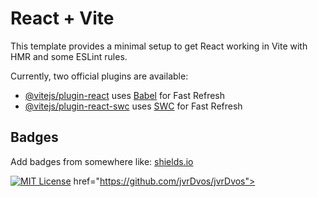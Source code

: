 # React + Vite

This template provides a minimal setup to get React working in Vite with HMR and some ESLint rules.

Currently, two official plugins are available:

- [@vitejs/plugin-react](https://github.com/vitejs/vite-plugin-react/blob/main/packages/plugin-react/README.md) uses [Babel](https://babeljs.io/) for Fast Refresh
- [@vitejs/plugin-react-swc](https://github.com/vitejs/vite-plugin-react-swc) uses [SWC](https://swc.rs/) for Fast Refresh


## Badges

Add badges from somewhere like: [shields.io](https://shields.io/)

[![MIT License](https://img.shields.io/badge/License-MIT-blue.svg)](https://choosealicense.com/licenses/mit/)
href="https://github.com/jvrDvos/jvrDvos">